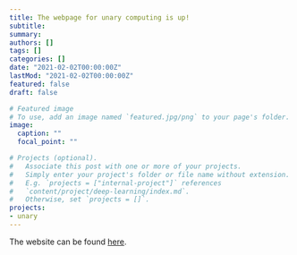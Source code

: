 ```yaml
---
title: The webpage for unary computing is up!
subtitle:
summary: 
authors: []
tags: []
categories: []
date: "2021-02-02T00:00:00Z"
lastMod: "2021-02-02T00:00:00Z"
featured: false
draft: false

# Featured image
# To use, add an image named `featured.jpg/png` to your page's folder. 
image:
  caption: ""
  focal_point: ""

# Projects (optional).
#   Associate this post with one or more of your projects.
#   Simply enter your project's folder or file name without extension.
#   E.g. `projects = ["internal-project"]` references 
#   `content/project/deep-learning/index.md`.
#   Otherwise, set `projects = []`.
projects: 
- unary
---
```


The website can be found [here](https://unarycomputing.github.io/).